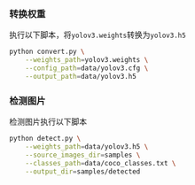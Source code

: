 ### 转换权重 ###
执行以下脚本，将`yolov3.weights`转换为`yolov3.h5`
```bash
python convert.py \
	--weights_path=yolov3.weights \
	--config_path=data/yolov3.cfg \
	--output_path=data/yolov3.h5
```

### 检测图片 ###
检测图片执行以下脚本
```bash
python detect.py \
	--weights_path=data/yolov3.h5 \
	--source_images_dir=samples \
	--classes_path=data/coco_classes.txt \
	--output_dir=samples/detected
```